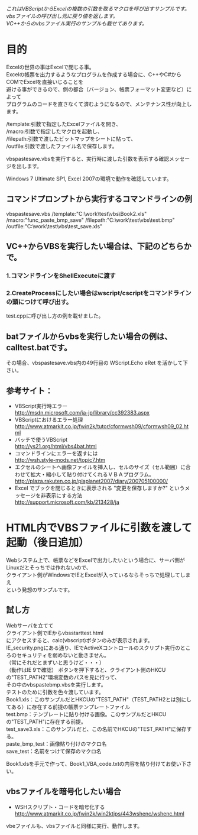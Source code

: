 *これはVBScriptからExcelの複数の引数を取るマクロを呼び出すサンプルです。*  
*vbsファイルの呼び出し元に戻り値を返します。*  
*VC++からのvbsファイル実行のサンプルも載せてあります。*  

# 目的  
Excelの世界の事はExcelで閉じる事。  
Excelの帳票を出力するようなプログラムを作成する場合に、C++やC#からCOMでExcelを直接いじることを  
避ける事ができるので、側の都合（バージョン、帳票フォーマット変更など）によって  
プログラムのコードを直さなくて済むようになるので、メンテナンス性が向上します。  


/template:引数で指定したExcelファイルを開き、  
/macro:引数で指定したマクロを起動し、  
/filepath:引数で渡したビットマップをシートに貼って、  
/outfile:引数で渡したファイル名で保存します。  

vbspastesave.vbsを実行すると、実行時に渡した引数を表示する確認メッセージを出します。  

Windows 7 Ultimate SP1, Excel 2007の環境で動作を確認しています。  

## コマンドプロンプトから実行するコマンドラインの例  
vbspastesave.vbs /template:"C:\work\test\vbs\Book2.xls" /macro:"func_paste_bmp_save" /filepath:"C:\work\test\vbs\test.bmp" /outfile:"C:\work\test\vbs\test_save.xls"  

## VC++からVBSを実行したい場合は、下記のどちらかで。  
### 1.コマンドラインをShellExecuteに渡す  
### 2.CreateProcessにしたい場合はwscript/cscriptをコマンドラインの頭につけて呼び出す。  
  test.cppに呼び出し方の例を載せました。  

## batファイルからvbsを実行したい場合の例は、calltest.batです。  
その場合、vbspastesave.vbs内の49行目の WScript.Echo eRet を活かして下さい。  

## 参考サイト：  
* VBScript実行時エラー  
  http://msdn.microsoft.com/ja-jp/library/cc392383.aspx  
* VBScriptにおけるエラー処理  
  http://www.atmarkit.co.jp/fwin2k/tutor/cformwsh09/cformwsh09_02.html  
* バッチで使うVBScript  
  http://ys21.org/html/vbs4bat.html  
* コマンドラインにエラーを返すには  
  http://wsh.style-mods.net/topic7.htm  
* エクセルのシートへ画像ファイルを挿入し、セルのサイズ（セル範囲）に合わせて拡大・縮小して貼り付けてくれるＶＢＡプログラム。  
  http://plaza.rakuten.co.jp/plaplanet2007/diary/200705100000/  
* Excel でブックを閉じるときに表示される "変更を保存しますか?" というメッセージを非表示にする方法  
  http://support.microsoft.com/kb/213428/ja  


# HTML内でVBSファイルに引数を渡して起動（後日追加）  
Webシステム上で、帳票などをExcelで出力したいという場合に、サーバ側がLinuxだとそっちでは作れないので、  
クライアント側がWindowsでIEとExcelが入っているならそっちで処理してしまえ  
という発想のサンプルです。  

## 試し方
Webサーバを立てて  
クライアント側でIEからvbsstarttest.html  
にアクセスすると、calc(vbscript)ボタンのみが表示されます。  
IE_security.pngにある通り、IEでActiveXコントロールのスクリプト実行のところのセキュリティを弱めないと動きません。  
（常にそれだとまずいと思うけど・・・）  
（動作はIE 9で確認）
ボタンを押下すると、クライアント側のHKCUの"TEST_PATH2"環境変数のパスを見に行って、  
その中のvbspastebmp.vbsを実行します。  
テストのために引数を色々渡しています。  
Book1.xls：このサンプルだとHKCUの"TEST_PATH"（TEST_PATH2とは別にしてある）に存在する前提の帳票テンプレートファイル  
test.bmp：テンプレートに貼り付ける画像。このサンプルだとHKCUの"TEST_PATH"に存在する前提。  
test_save3.xls：このサンプルだと、この名前でHKCUの"TEST_PATH"に保存する。  
paste_bmp_test：画像貼り付けのマクロ名  
save_test：名前をつけて保存のマクロ名  

Book1.xlsを手元で作って、Book1_VBA_code.txtの内容を貼り付けてお使い下さい。  

## vbsファイルを暗号化したい場合
* WSHスクリプト・コードを暗号化する  
  http://www.atmarkit.co.jp/fwin2k/win2ktips/443wshenc/wshenc.html  

vbeファイルも、vbsファイルと同様に実行、動作します。

